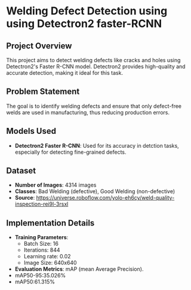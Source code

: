 # Welding Defect Detection using using Detectron2 faster-RCNN

## Project Overview
This project aims to detect welding defects like cracks and holes using Detectron2's Faster R-CNN model. Detectron2 provides high-quality and accurate detection, making it ideal for this task.

## Problem Statement
The goal is to identify welding defects and ensure that only defect-free welds are used in manufacturing, thus reducing production errors.


## Models Used
- **Detectron2 Faster R-CNN**: Used for its accuracy in detction tasks, especially for detecting fine-grained defects.

## Dataset
- **Number of Images**: 4314 images
- **Classes**: Bad Welding (defective), Good Welding (non-defective)
- **Source**: https://universe.roboflow.com/yolo-eh6cy/weld-quality-inspection-rei9l-3rsxl

## Implementation Details
- **Training Parameters**:
  - Batch Size: 16
  - Iterations: 844
  - Learning rate: 0.02
  - Image Size: 640x640
- **Evaluation Metrics**: mAP (mean Average Precision).
- mAP50-95:35.026%
- mAP50:61.315%  



